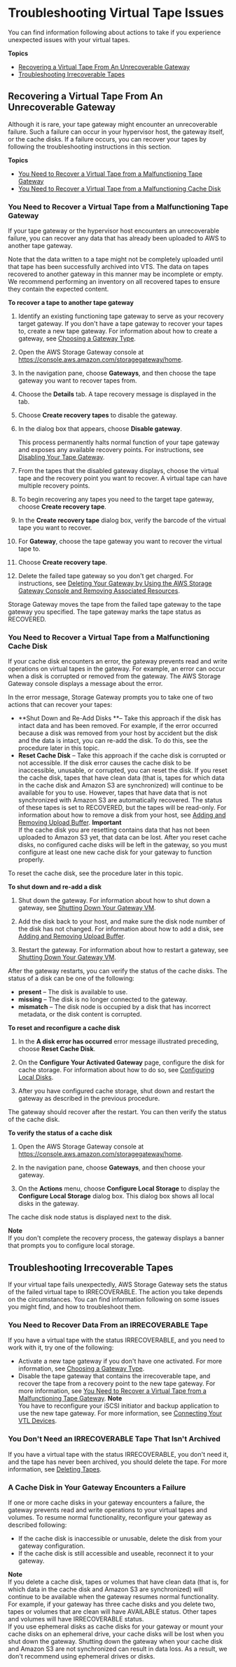 # Troubleshooting Virtual Tape Issues<a name="Main_TapesIssues-vtl"></a>

You can find information following about actions to take if you experience unexpected issues with your virtual tapes\.

**Topics**
+ [Recovering a Virtual Tape From An Unrecoverable Gateway](#recovery-tapes)
+ [Troubleshooting Irrecoverable Tapes](#IrrecoverableTapes)

## Recovering a Virtual Tape From An Unrecoverable Gateway<a name="recovery-tapes"></a>

Although it is rare, your tape gateway might encounter an unrecoverable failure\. Such a failure can occur in your hypervisor host, the gateway itself, or the cache disks\. If a failure occurs, you can recover your tapes by following the troubleshooting instructions in this section\.

**Topics**
+ [You Need to Recover a Virtual Tape from a Malfunctioning Tape Gateway](#creating-recovery-tape-vtl)
+ [You Need to Recover a Virtual Tape from a Malfunctioning Cache Disk](#recover-from-failed-disk)

### You Need to Recover a Virtual Tape from a Malfunctioning Tape Gateway<a name="creating-recovery-tape-vtl"></a>

If your tape gateway or the hypervisor host encounters an unrecoverable failure, you can recover any data that has already been uploaded to AWS to another tape gateway\.

Note that the data written to a tape might not be completely uploaded until that tape has been successfully archived into VTS\. The data on tapes recovered to another gateway in this manner may be incomplete or empty\. We recommend performing an inventory on all recovered tapes to ensure they contain the expected content\. 

**To recover a tape to another tape gateway**

1. Identify an existing functioning tape gateway to serve as your recovery target gateway\. If you don't have a tape gateway to recover your tapes to, create a new tape gateway\. For information about how to create a gateway, see [Choosing a Gateway Type](create-gateway-vtl.md#GettingStartedSelectGatewayType)\. 

1. Open the AWS Storage Gateway console at [https://console\.aws\.amazon\.com/storagegateway/home](https://console.aws.amazon.com/storagegateway/)\.

1. In the navigation pane, choose **Gateways**, and then choose the tape gateway you want to recover tapes from\.

1. Choose the **Details** tab\. A tape recovery message is displayed in the tab\.

1. Choose **Create recovery tapes** to disable the gateway\.

1. In the dialog box that appears, choose **Disable gateway**\.

   This process permanently halts normal function of your tape gateway and exposes any available recovery points\. For instructions, see [Disabling Your Tape Gateway](managing-gateway-vtl.md#disabling-gateway-vtl)\.

1. From the tapes that the disabled gateway displays, choose the virtual tape and the recovery point you want to recover\. A virtual tape can have multiple recovery points\.

1. To begin recovering any tapes you need to the target tape gateway, choose **Create recovery tape**\.

1. In the **Create recovery tape** dialog box, verify the barcode of the virtual tape you want to recover\.

1. For **Gateway**, choose the tape gateway you want to recover the virtual tape to\.

1. Choose **Create recovery tape**\. 

1. Delete the failed tape gateway so you don't get charged\. For instructions, see [Deleting Your Gateway by Using the AWS Storage Gateway Console and Removing Associated Resources](deleting-gateway-common.md)\.

Storage Gateway moves the tape from the failed tape gateway to the tape gateway you specified\. The tape gateway marks the tape status as RECOVERED\. 

### You Need to Recover a Virtual Tape from a Malfunctioning Cache Disk<a name="recover-from-failed-disk"></a>

If your cache disk encounters an error, the gateway prevents read and write operations on virtual tapes in the gateway\. For example, an error can occur when a disk is corrupted or removed from the gateway\. The AWS Storage Gateway console displays a message about the error\. 

In the error message, Storage Gateway prompts you to take one of two actions that can recover your tapes:
+  **Shut Down and Re\-Add Disks **– Take this approach if the disk has intact data and has been removed\. For example, if the error occurred because a disk was removed from your host by accident but the disk and the data is intact, you can re\-add the disk\. To do this, see the procedure later in this topic\.
+  **Reset Cache Disk** – Take this approach if the cache disk is corrupted or not accessible\. If the disk error causes the cache disk to be inaccessible, unusable, or corrupted, you can reset the disk\. If you reset the cache disk, tapes that have clean data \(that is, tapes for which data in the cache disk and Amazon S3 are synchronized\) will continue to be available for you to use\. However, tapes that have data that is not synchronized with Amazon S3 are automatically recovered\. The status of these tapes is set to RECOVERED, but the tapes will be read\-only\. For information about how to remove a disk from your host, see [Adding and Removing Upload Buffer](ManagingLocalStorage-common.md#GatewayCachedUploadBuffer)\.
**Important**  
If the cache disk you are resetting contains data that has not been uploaded to Amazon S3 yet, that data can be lost\. After you reset cache disks, no configured cache disks will be left in the gateway, so you must configure at least one new cache disk for your gateway to function properly\.

  To reset the cache disk, see the procedure later in this topic\.

**To shut down and re\-add a disk**

1. Shut down the gateway\. For information about how to shut down a gateway, see [Shutting Down Your Gateway VM](MaintenanceShutDown-common.md)\.

1. Add the disk back to your host, and make sure the disk node number of the disk has not changed\. For information about how to add a disk, see [Adding and Removing Upload Buffer](ManagingLocalStorage-common.md#GatewayCachedUploadBuffer)\.

1. Restart the gateway\. For information about how to restart a gateway, see [Shutting Down Your Gateway VM](MaintenanceShutDown-common.md)\.

After the gateway restarts, you can verify the status of the cache disks\. The status of a disk can be one of the following:
+ **present** – The disk is available to use\.
+ **missing** – The disk is no longer connected to the gateway\.
+ **mismatch** – The disk node is occupied by a disk that has incorrect metadata, or the disk content is corrupted\.

**To reset and reconfigure a cache disk**

1. In the **A disk error has occurred** error message illustrated preceding, choose **Reset Cache Disk**\. 

1. On the **Configure Your Activated Gateway** page, configure the disk for cache storage\. For information about how to do so, see [Configuring Local Disks](create-gateway-vtl.md#configure-local-disk-alarms)\.

1. After you have configured cache storage, shut down and restart the gateway as described in the previous procedure\.

The gateway should recover after the restart\. You can then verify the status of the cache disk\.

**To verify the status of a cache disk**

1. Open the AWS Storage Gateway console at [https://console\.aws\.amazon\.com/storagegateway/home](https://console.aws.amazon.com/storagegateway/)\.

1. In the navigation pane, choose **Gateways**, and then choose your gateway\.

1. On the **Actions** menu, choose **Configure Local Storage** to display the **Configure Local Storage** dialog box\. This dialog box shows all local disks in the gateway\.

The cache disk node status is displayed next to the disk\.

**Note**  
If you don't complete the recovery process, the gateway displays a banner that prompts you to configure local storage\.

## Troubleshooting Irrecoverable Tapes<a name="IrrecoverableTapes"></a>

If your virtual tape fails unexpectedly, AWS Storage Gateway sets the status of the failed virtual tape to IRRECOVERABLE\. The action you take depends on the circumstances\. You can find information following on some issues you might find, and how to troubleshoot them\.

### You Need to Recover Data From an IRRECOVERABLE Tape<a name="IrrecoverableTapes.NeedTape"></a>

If you have a virtual tape with the status IRRECOVERABLE, and you need to work with it, try one of the following: 
+ Activate a new tape gateway if you don't have one activated\. For more information, see [Choosing a Gateway Type](create-gateway-vtl.md#GettingStartedSelectGatewayType)\.
+ Disable the tape gateway that contains the irrecoverable tape, and recover the tape from a recovery point to the new tape gateway\. For more information, see [You Need to Recover a Virtual Tape from a Malfunctioning Tape Gateway](#creating-recovery-tape-vtl)\.
**Note**  
You have to reconfigure your iSCSI initiator and backup application to use the new tape gateway\. For more information, see [Connecting Your VTL Devices](GettingStarted-create-tape-gateway.md#GettingStartedAccessTapesVTL)\. 

### You Don't Need an IRRECOVERABLE Tape That Isn't Archived<a name="IrrecoverableTapes.DoNotNeedNotArchived"></a>

If you have a virtual tape with the status IRRECOVERABLE, you don't need it, and the tape has never been archived, you should delete the tape\. For more information, see [Deleting Tapes](managing-gateway-vtl.md#deleting-tapes-vtl)\. 

### A Cache Disk in Your Gateway Encounters a Failure<a name="IrrecoverableTapes.CacheFails"></a>

If one or more cache disks in your gateway encounters a failure, the gateway prevents read and write operations to your virtual tapes and volumes\. To resume normal functionality, reconfigure your gateway as described following:
+ If the cache disk is inaccessible or unusable, delete the disk from your gateway configuration\.
+ If the cache disk is still accessible and useable, reconnect it to your gateway\.

**Note**  
If you delete a cache disk, tapes or volumes that have clean data \(that is, for which data in the cache disk and Amazon S3 are synchronized\) will continue to be available when the gateway resumes normal functionality\. For example, if your gateway has three cache disks and you delete two, tapes or volumes that are clean will have AVAILABLE status\. Other tapes and volumes will have IRRECOVERABLE status\.  
If you use ephemeral disks as cache disks for your gateway or mount your cache disks on an ephemeral drive, your cache disks will be lost when you shut down the gateway\. Shutting down the gateway when your cache disk and Amazon S3 are not synchronized can result in data loss\. As a result, we don't recommend using ephemeral drives or disks\.